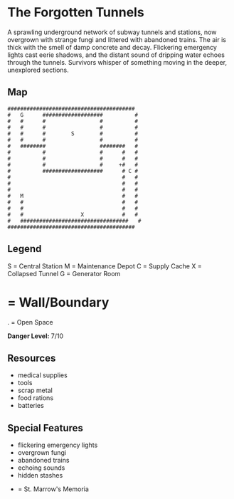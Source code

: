# The Forgotten Tunnels

A sprawling underground network of subway tunnels and stations, now overgrown with strange fungi and littered with abandoned trains. The air is thick with the smell of damp concrete and decay. Flickering emergency lights cast eerie shadows, and the distant sound of dripping water echoes through the tunnels. Survivors whisper of something moving in the deeper, unexplored sections.

## Map

```
########################################
#   G      ###################          #
#   #      #                 #          #
#   #      #                 #          #
#   #      #        S        #          #
#   #      #                 #          #
#   ########                 ########   #
#          #                 #      #   #
#          #                 #      #   #
#          #                 #     +#   #
#          ###################      # C #
#                                   #   #
#                                   #   #
#                                   #   #
#   M                               #   #
#   #                               #   #
#   #                               #   #
#   #                  X            #   #
#   ##################################   #
########################################
```

## Legend

S = Central Station
M = Maintenance Depot
C = Supply Cache
X = Collapsed Tunnel
G = Generator Room
# = Wall/Boundary
. = Open Space

**Danger Level:** 7/10

## Resources

- medical supplies
- tools
- scrap metal
- food rations
- batteries

## Special Features

- flickering emergency lights
- overgrown fungi
- abandoned trains
- echoing sounds
- hidden stashes
+ = St. Marrow's Memoria